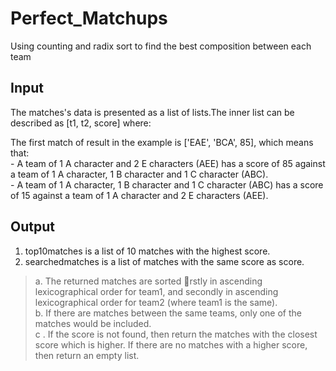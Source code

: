 # Perfect_Matchups

Using counting and radix sort to find the best composition between each team

## Input

The matches's data is presented as a list of lists.The inner list can be
described as [t1, t2, score] where:
<p>The first match of result in the example is ['EAE', 'BCA', 85], which means that: <br>
- A team of 1 A character and 2 E characters (AEE)
has a score of 85 against
a team of 1 A character, 1 B character and 1 C character (ABC). <br>
- A team of 1 A character, 1 B character and 1 C character (ABC)
has a score of 15 against
a team of 1 A character and 2 E characters (AEE). </p>

## Output
1. top10matches is a list of 10 matches with the highest score.
2. searchedmatches is a list of matches with the same score as score.
<blockquote>
   a. The returned matches are sorted rstly in ascending lexicographical order for team1, and secondly in ascending lexicographical order for team2 (where team1 is the same). <br>
  b. If there are matches between the same teams, only one of the matches would be
included.  <br>
  c . If the score is not found, then return the matches with the closest score which is
higher. If there are no matches with a higher score, then return an empty list.
</blockquote>
